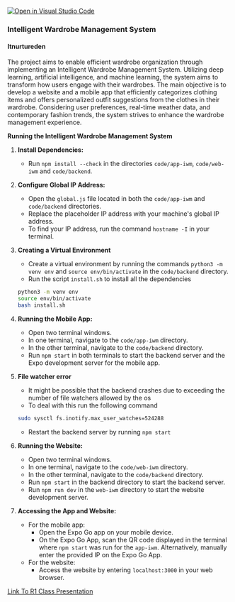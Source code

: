 [![Open in Visual Studio Code](https://classroom.github.com/assets/open-in-vscode-718a45dd9cf7e7f842a935f5ebbe5719a5e09af4491e668f4dbf3b35d5cca122.svg)](https://classroom.github.com/online_ide?assignment_repo_id=13378832&assignment_repo_type=AssignmentRepo)

### Intelligent Wardrobe Management System 
#### Itnurtureden

The project aims to enable efficient wardrobe organization through implementing an Intelligent Wardrobe Management System. Utilizing deep learning, artificial intelligence, and machine learning, the system aims to transform how users engage with their wardrobes. The main objective is to develop a website and a mobile app that efficiently categorizes clothing items and offers personalized outfit suggestions from the clothes in their wardrobe. Considering user preferences, real-time weather data, and contemporary fashion trends, the system strives to enhance the wardrobe management experience.  


**Running the Intelligent Wardrobe Management System**

1. **Install Dependencies:**
   - Run `npm install --check` in the directories `code/app-iwm`, `code/web-iwm` and `code/backend`.

2. **Configure Global IP Address:**
   - Open the `global.js` file located in both the `code/app-iwm` and `code/backend` directories.
   - Replace the placeholder IP address with your machine's global IP address.
   - To find your IP address, run the command `hostname -I` in your terminal.

3. **Creating a Virtual Environment**
   - Create a virtual environment by running the commands `python3 -m venv env` and `source env/bin/activate` in the `code/backend` directory.
   - Run the script `install.sh` to install all the dependencies
   ```bash
   python3 -m venv env
   source env/bin/activate
   bash install.sh
   ```

4. **Running the Mobile App:**
   - Open two terminal windows.
   - In one terminal, navigate to the `code/app-iwm` directory.
   - In the other terminal, navigate to the `code/backend` directory.
   - Run `npm start` in both terminals to start the backend server and the Expo development server for the mobile app.

5. **File watcher error**
   - It might be possible that the backend crashes due to exceeding the number of file watchers allowed by the os
   - To deal with this run the following command
   ```bash
   sudo sysctl fs.inotify.max_user_watches=524288
   ```
   - Restart the backend server by running `npm start`

6. **Running the Website:**
   - Open two terminal windows.
   - In one terminal, navigate to the `code/web-iwm` directory.
   - In the other terminal, navigate to the `code/backend` directory.
   - Run `npm start` in the backend directory to start the backend server.
   - Run `npm run dev` in the `web-iwm` directory to start the website development server.

7. **Accessing the App and Website:**
   - For the mobile app:
     - Open the Expo Go app on your mobile device.
     - On the Expo Go App, scan the QR code displayed in the terminal where `npm start` was run for the `app-iwm`. Alternatively, manually enter the provided IP on the Expo Go App.
   - For the website:
     - Access the website by entering `localhost:3000` in your web browser.

[Link To R1 Class Presentation](https://iiitaphyd-my.sharepoint.com/:p:/g/personal/shaunak_biswas_research_iiit_ac_in/EeRKgibPJtdJnYWF8ZeGlSkBybhB9MISSY7NYCstY0VspA?e=N8qEQf)


<!-- 
 "developer": {
      "tool": "expo-cli",
      "ignoreWarnings": true
} -->
